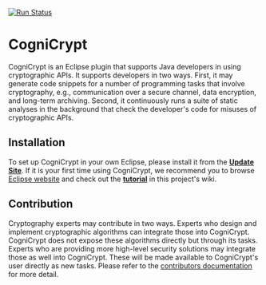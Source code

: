 [![Run Status](https://api.shippable.com/projects/592827ff79553f0700b4c956/badge?branch=master)](https://app.shippable.com/github/CROSSINGTUD/CogniCrypt)

# CogniCrypt

CogniCrypt is an Eclipse plugin that supports Java developers in using cryptographic APIs. It supports developers in two ways. First, it may generate code snippets for a number of programming tasks that involve cryptography, e.g., communication over a secure channel, data encryption, and long-term archiving. Second, it continuously runs a suite of static analyses in the background that check the  developer's code for misuses of cryptographic APIs.

## Installation

To set up CogniCrypt in your own Eclipse, please install it from the [**Update Site**](http://download.eclipse.org/cognicrypt/). If it is your first time using CogniCrypt, we recommend you to browse [Eclipse website](https://www.eclipse.org/cognicrypt/) and check out the [**tutorial**](https://github.com/CROSSINGTUD/CogniCrypt/wiki/Tutorial) in this project's wiki.

## Contribution

Cryptography experts may contribute in two ways. Experts who design and implement cryptographic algorithms can integrate those into CogniCrypt. CogniCrypt does not expose these algorithms directly but through its tasks. Experts who are providing more high-level security solutions may integrate those as well into CogniCrypt. These will be made available to CogniCrypt's user directly as new tasks. Please refer to the [contributors documentation](https://www.eclipse.org/cognicrypt/contributing/) for more detail.
